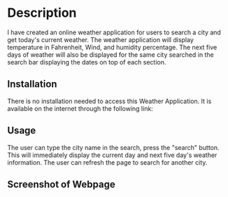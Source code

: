 # Description
I have created an online weather application for users to search a city and get today's current weather. The weather application will display temperature in Fahrenheit, Wind, and humidity percentage. The next five days of weather will also be displayed for the same city searched in the search bar displaying the dates on top of each section. 

## Installation
There is no installation needed to access this Weather Application. It is available on the internet through the following link: 

## Usage
The user can type the city name in the search, press the "search" button. This will immediately display the current day and next five day's weather information. The user can refresh the page to search for another city. 

## Screenshot of Webpage
